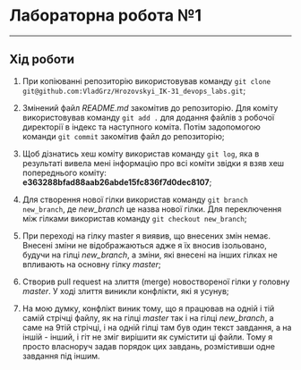 # Лабораторна робота №1  
***
## Хід роботи
1. При копіюванні репозиторію використовував команду `git clone git@github.com:VladGrz/Hrozovskyi_IK-31_devops_labs.git`;


2. Змінений файл _README.md_ закомітив до репозиторію. Для коміту використовував команду `git add .` для додання файлів з робочої директорії в індекс та наступного коміта. Потім задопомогою команди `git commit` закомітив файл до репозиторію;


3. Щоб дізнатись хеш коміту використав команду `git log`, яка в результаті вивела мені інформацію про всі коміти звідки я взяв хеш попереднього коміту: __e363288bfad88aab26abde15fc836f7d0dec8107__;


4. Для створення нової гілки використав команду `git branch new_branch`, де *new_branch* це назва нової гілки. Для переключення між гілками використав команду `git checkout new_branch`;


5. При переході на гілку master я виявив, що внесених змін немає. Внесені зміни не відображаються адже я їх вносив ізольовано, будучи на гілці _new_branch_, а зміни, які внесені на інших гілках не впливають на основну гілку _master_;


6. Створив pull request на злиття (merge) новоствореної гілки у головну *master*. У ході злиття виникли конфлікти, які я усунув;


7. На мою думку, конфлікт виник тому, що я працював на одній і тій самій стрічці файлу, як на гілці *master* так і на гілці *new_branch*, а саме на 9тій стрічці, і на одній гілці там був один текст завдання, а на іншій - інший, і гіт не зміг вирішити як сумістити ці файли. Тому я просто власноруч задав порядок цих завдань, розмістивши одне завдання під іншим.